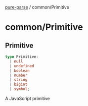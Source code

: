 [pure-parse](../modules.md) / common/Primitive

# common/Primitive

## Primitive

```ts
type Primitive: 
  | null
  | undefined
  | boolean
  | number
  | string
  | bigint
  | symbol;
```

A JavaScript primitive

